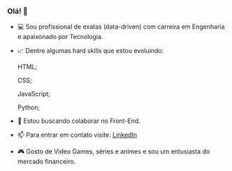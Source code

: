 ### Olá! 👋

- 💻 Sou profissional de exatas (data-driven) com carreira em Engenharia e apaixonado por Tecnologia.

- 📈 Dentre algumas hard skills que estou evoluindo:

    HTML;

    CSS;

    JavaScript;

    Python;

- 👯 Estou buscando colaborar no Front-End.

- 📫 Para entrar em contato visite: [LinkedIn](https://www.linkedin.com/in/bruno-oliveira1608/)

- 🎮 Gosto de Video Games, séries e animes e sou um entusiasta do mercado financeiro.
